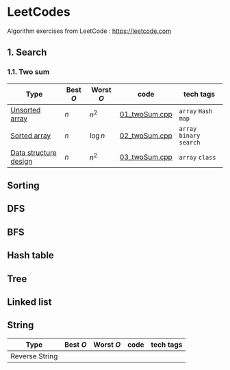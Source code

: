 # LeetCodes
Algorithm exercises from LeetCode  : https://leetcode.com

## 1. Search

### 1.1. Two sum

| Type | Best $O$ | Worst $O$ | code | tech tags |
| --- | --- | --- | --- | --- |
| [Unsorted array](https://leetcode.com/articles/two-sum/)  | $n$ | $n^2$  | [01_twoSum.cpp](search/01_twoSum.cpp) | `array` `Hash map`| 
| [Sorted array](https://leetcode.com/problems/two-sum-ii-input-array-is-sorted/description/)  | $n$ | $\log n$  | [02_twoSum.cpp](search/02_twoSum.cpp) | `array` `binary search`| 
| [Data structure design](http://www.cnblogs.com/grandyang/p/5184143.html)  | $n$ | $n^2$  | [03_twoSum.cpp](search/03_twoSum.cpp) | `array` `class`| 

## Sorting
## DFS
## BFS
## Hash table
## Tree
## Linked list
## String
| Type | Best $O$ | Worst $O$ | code | tech tags |
| --- | --- | --- | --- | --- |
| Reverse String |  | |  | | 
